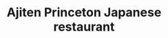 ---
layout: place
title: "Ajiten Princeton Japanese restaurant"
permalink: /new-jersey/princeton/ajiten-princeton-japanese-restaurant.html
stateAbbr: NJ
stateName: New Jersey
cityName: Princeton
seo:
  name: "Ajiten Princeton Japanese restaurant"
  type: Restaurant
  links: http://www.ajitenprinceton.com/
description: "Japanese fare served in an unassuming basement setting with a BYOB policy. No parties over 4. Looking for sushi in Princeton, New Jersey? Check out Ajiten Pr..."
place_id: ChIJ9bPHlsDmw4kRZh2Dex6Ipl0
photos:
  - name: >-
      places/ChIJ9bPHlsDmw4kRZh2Dex6Ipl0/photos/AeeoHcIAU82C5MVMIm8c4FYh0VVpzHJr_GQM9dV64ujAqgboCALU5-tyXG0kNrhMC5wSxo_s_JyhZbSmoyz8Qi-U0UKdqYPSwL8ipasuJi9ux3SWfUfsC6QtfK1cBGql6ZSN5d7C8HGpMaUc4gZMNqCOu8LRWq-VYQlNJ8SYHv5i_GsZUrg4jeuI8KK5ohyEylNQd_fkuzGXtSSWcao8CQXq7ZIgKG4GFQUh43267A9H0W9Bl_uxCNgF3LTlASrtcgI3oRhcbaj3PgP-4f6DgaRjquTVrdOdHkQ4d5r7WZlvYfGGGQ
    widthPx: 3264
    heightPx: 2448
    authorAttributions:
      - displayName: Ajiten Princeton Japanese restaurant
        uri: https://maps.google.com/maps/contrib/103621620844245601007
        photoUri: >-
          https://lh3.googleusercontent.com/a-/ALV-UjWc-OjfyNBfPRrRDGDA4YQRl0M4InE3VzKPgTj8055lwxQPlrU=s100-p-k-no-mo
    flagContentUri: >-
      https://www.google.com/local/imagery/report/?cb_client=maps_api_places.places_api&image_key=!1e10!2sAF1QipO4ahxI9EiB1mtMstFl4Tr-yjHis2rdydNynmvW&hl=en-US
    googleMapsUri: >-
      https://www.google.com/maps/place//data=!3m4!1e2!3m2!1sAF1QipO4ahxI9EiB1mtMstFl4Tr-yjHis2rdydNynmvW!2e10!4m2!3m1!1s0x89c3e6c096c7b3f5:0x5da6881e7b831d66
  - name: >-
      places/ChIJ9bPHlsDmw4kRZh2Dex6Ipl0/photos/AeeoHcJN5GAz5Vab-v3DJMkbG7OXke_wlrJJ7i9AQ_gMZ7h86UIO1aKJIrAsEniD6wRRJhZULjTgG6RuNNxWR0YMVw6OTjKAFEjuId6E_Wbi1jIirqX-ofrsnMZ1pSRyPukT9_dgjdHs3ezujuIT-uJ4aSp__rwTkKP5ap2duUbOisYp331poIDZWQT3y6t6qXWpNVOGN4UG3mGBx1ZhIJdgiILC2l-qIRuSo6hkkBi_k34tcJ-3VBBJqkYwAW2VvP69ObtYFR1h8QsI64XBXeWV-VlH6MqDHr1l_bfeMhK86BB53A
    widthPx: 1740
    heightPx: 2148
    authorAttributions:
      - displayName: Ajiten Princeton Japanese restaurant
        uri: https://maps.google.com/maps/contrib/103621620844245601007
        photoUri: >-
          https://lh3.googleusercontent.com/a-/ALV-UjWc-OjfyNBfPRrRDGDA4YQRl0M4InE3VzKPgTj8055lwxQPlrU=s100-p-k-no-mo
    flagContentUri: >-
      https://www.google.com/local/imagery/report/?cb_client=maps_api_places.places_api&image_key=!1e10!2sAF1QipOn1XMh4S-hMMzorFHOBEzrd4VRiu9RI-jZ6gci&hl=en-US
    googleMapsUri: >-
      https://www.google.com/maps/place//data=!3m4!1e2!3m2!1sAF1QipOn1XMh4S-hMMzorFHOBEzrd4VRiu9RI-jZ6gci!2e10!4m2!3m1!1s0x89c3e6c096c7b3f5:0x5da6881e7b831d66
  - name: >-
      places/ChIJ9bPHlsDmw4kRZh2Dex6Ipl0/photos/AeeoHcL2tpl2xbYF4jypjnHNlbkHBJZonBsEFT973MDvulbTzh04FI7zIzwaTro9zXxPgpEdszkwn4IHoRdpKATmZCZzthmR5e2oGLWxVN3Sjy2wM7e6MPG24WCeD58jAOR8piBRcQ_uOuPqADDj1Dnzt07yKsIcVqFbzpkcG0p5HceAsfatXeTABE8Iq61-brNrYcYoSPuPkKEtdmFzQvd_NGD5hBIWry8Iub8eDZybOeAmr9LWZfbAqMkcXUV52ERaAmvnEWAKd7riEaER-JFuI3kHe9uab23zWSdRvs2b_E6ae4HaxzbaC-jZSe0crvcebCVeVWe9wHNJPcZtaqFFJeQSa9rYnoN9zhBJBRIZjVRvemHl63jmQ4Ji-Uq3Q04oRN59qD5Z8gIvmEDX8n2A1cptAk-FIugmaKQTozbqd-dQNjM
    widthPx: 4000
    heightPx: 2252
    authorAttributions:
      - displayName: Richard Rabinowitz
        uri: https://maps.google.com/maps/contrib/101432879138323644614
        photoUri: >-
          https://lh3.googleusercontent.com/a-/ALV-UjW6PQ7bKUf8an5p83oMCzZRnqMU8oG1bEs_Vz_pQlsjl1UQss5R=s100-p-k-no-mo
    flagContentUri: >-
      https://www.google.com/local/imagery/report/?cb_client=maps_api_places.places_api&image_key=!1e10!2sCIHM0ogKEICAgIDv39esmwE&hl=en-US
    googleMapsUri: >-
      https://www.google.com/maps/place//data=!3m4!1e2!3m2!1sCIHM0ogKEICAgIDv39esmwE!2e10!4m2!3m1!1s0x89c3e6c096c7b3f5:0x5da6881e7b831d66
  - name: >-
      places/ChIJ9bPHlsDmw4kRZh2Dex6Ipl0/photos/AeeoHcKaHQQAiwJDV9B7W7h7s8U6WXH4K9ws6f1tMRA15EPR8_EO8z5OX8LqqAnn9kd21fUiipBe9OB4-DrpN_cuxFWZ6JJ2k3qxHYk8ARzHg0QjKyJxwKqdZewXai-2gdEyhaXmI4YJNZt20CBmBmAndIjbzs3pdUk-6OpF_7tLRprbRyxPvo2KQzlU4spMH5s3kZhMQTa5ikSd98_L6_58dVsVge-hRJXfEWxSm9CtTNtKqZMjM-QA_ugJ3byRrb0mu9bVzBVW7pofbe3f-salRVlJI_41LXFnBRbko1JEHahfByYPFhrTaImy8IzqXOUSSFyJXKoNB5aAC1IDmk8nciMbduLJ0efJTXbzyXKVbP18pkk7v_BtONsOKBt8v9qRWr8YBaoauhF2cYDrTSJnapvuSQY80GTfNlzrev-U-LXoMQ
    widthPx: 3024
    heightPx: 4032
    authorAttributions:
      - displayName: Umesh Patel
        uri: https://maps.google.com/maps/contrib/107221073146396762686
        photoUri: >-
          https://lh3.googleusercontent.com/a-/ALV-UjU8pyzny2g4SvZPRS1uoo2uHU8FK8l0zDEMIGiwqdvV2XAzT85b=s100-p-k-no-mo
    flagContentUri: >-
      https://www.google.com/local/imagery/report/?cb_client=maps_api_places.places_api&image_key=!1e10!2sCIHM0ogKEICAgICdp7brWQ&hl=en-US
    googleMapsUri: >-
      https://www.google.com/maps/place//data=!3m4!1e2!3m2!1sCIHM0ogKEICAgICdp7brWQ!2e10!4m2!3m1!1s0x89c3e6c096c7b3f5:0x5da6881e7b831d66
  - name: >-
      places/ChIJ9bPHlsDmw4kRZh2Dex6Ipl0/photos/AeeoHcLaeEj8hVNZhj4AFFB7t46Wmd7rSCUuqKYr7IsYfxlm_2jPzDDRs0RVu-hZ82uS77LaUqa8ysi4GMdq2J06wsgcNjRBSiDoaD9CaYnH9fbhYOrCZN5kF2z1uK7duzQKDsAQ39UZoS2hEj-a2t34Hvzcbo5BoyYvXuF27EDJC_yr_8g29dXg3vhHT7t2mbSKxJ_WKx6Bsbv4sFWdAo3hz7ESSuM9MasBMPst632R4yd1Yi0gJdOCoxpU_UN5FaPPeoq-Pe9dz46AhYa5xSMxhtOHbSok5PfwoqVlCMBplEJsY_wW2eJsLSdLLgee8LneeyBMZDtIwYnICPGiQH5fmRucmIyY5fUExA6uCxXXa0k_U2CWRNMLH9H-HWXj704DH3diAdFslU_MjSoUcwDDVB_RxYlKbuwyxUuWrqij_tQnMPb4
    widthPx: 4032
    heightPx: 3024
    authorAttributions:
      - displayName: Emiko Pablant
        uri: https://maps.google.com/maps/contrib/116375389510249888129
        photoUri: >-
          https://lh3.googleusercontent.com/a-/ALV-UjXH5qxFKpa1RSVHylnvmOZJuTC0EUq6TJ9CBplf51p3iobCRWXa=s100-p-k-no-mo
    flagContentUri: >-
      https://www.google.com/local/imagery/report/?cb_client=maps_api_places.places_api&image_key=!1e10!2sCIHM0ogKEICAgICMp7buigE&hl=en-US
    googleMapsUri: >-
      https://www.google.com/maps/place//data=!3m4!1e2!3m2!1sCIHM0ogKEICAgICMp7buigE!2e10!4m2!3m1!1s0x89c3e6c096c7b3f5:0x5da6881e7b831d66
  - name: >-
      places/ChIJ9bPHlsDmw4kRZh2Dex6Ipl0/photos/AeeoHcLsnDtYXF8fFaQaT3VWv90pKcQ2XLS4qG2m11nRGb_h4PdvRGLzVrlNxrgsrY6yPPX1mXbyWAGPh-vJENPgahzaYLM-M7IOMWTAnYRiu3aEOdvhfmIW5T4KZ10Qe8-COKyKNUgSQfUvSoJXLkXbK0w9Bd-uQjrIZG8AadGl3shz0zR9hRE04GcUd4CQ52fe_7q8_lJtVGgi52lgdfxCSj33WJT_XUgQ9VMiZOz9pf7_fJpztlfCgBR5U7aQkC_qRHPiFZCVGnj7D4gVi0LKjLxO7ItimSwbtiMjmxEPWLV4wc5F67GTTb0sHnFdN9kzfSM8zT68M2qMCoq3051ZDQga_KYuwUtq-D9YYExNAEHZlR46758LN8cabOQsRvojD7HaXclPm4Pk7DnHUS4UZT9_rOSa_AHlsUsa2OREpzZkhabk
    widthPx: 3024
    heightPx: 4032
    authorAttributions:
      - displayName: Umesh Patel
        uri: https://maps.google.com/maps/contrib/107221073146396762686
        photoUri: >-
          https://lh3.googleusercontent.com/a-/ALV-UjU8pyzny2g4SvZPRS1uoo2uHU8FK8l0zDEMIGiwqdvV2XAzT85b=s100-p-k-no-mo
    flagContentUri: >-
      https://www.google.com/local/imagery/report/?cb_client=maps_api_places.places_api&image_key=!1e10!2sCIHM0ogKEICAgICdp7br2QE&hl=en-US
    googleMapsUri: >-
      https://www.google.com/maps/place//data=!3m4!1e2!3m2!1sCIHM0ogKEICAgICdp7br2QE!2e10!4m2!3m1!1s0x89c3e6c096c7b3f5:0x5da6881e7b831d66
  - name: >-
      places/ChIJ9bPHlsDmw4kRZh2Dex6Ipl0/photos/AeeoHcLgChM8HTIQzaUgl6J6SihApIgZSv5aGT_hABuJ1FLMdaLWVk4SttbHt1Yif6WI_FNmAO4FcIAnGibnU_TTG5mbfg5NGQiRQT9qif-n1f33YLUbeYnoRcplnphq9xYQxvGAH7gJQhWcxJ9lkWlKmbXlhmLh6Sh4AIgHoJxB5j99mRM1Q2-4JaKOpbmqBQH6pw6HYTCa2DiTzXGOB5AaRF3WLMyxkVYmN0RBY3UPrFv6bgXHW2xVRaaNMiLGOM5Vn9ASOsALtFvpK5SKF_nAbdyApp9mVctb3iwPx-B1HRGUV-ngxEIB0zCcjq6VFjOlnrXpZQC3gMPJOVe7Q4B12zWZOBjr2t_1fBC9312rz92oDMVVGBFq5RufTyh-5quJxcPC-7sxzAz4ILkhHP6ryLYx-T1cCNm8zy7_aJ8nSeJmUkA
    widthPx: 4032
    heightPx: 3024
    authorAttributions:
      - displayName: R S
        uri: https://maps.google.com/maps/contrib/107292405305982634141
        photoUri: >-
          https://lh3.googleusercontent.com/a-/ALV-UjXR1ZXtrxSPz56wGY-Qrh_-cY5jwduZNEMX490Zv9SaVIuM2Q07=s100-p-k-no-mo
    flagContentUri: >-
      https://www.google.com/local/imagery/report/?cb_client=maps_api_places.places_api&image_key=!1e10!2sCIHM0ogKEICAgICM-LiwqQE&hl=en-US
    googleMapsUri: >-
      https://www.google.com/maps/place//data=!3m4!1e2!3m2!1sCIHM0ogKEICAgICM-LiwqQE!2e10!4m2!3m1!1s0x89c3e6c096c7b3f5:0x5da6881e7b831d66
  - name: >-
      places/ChIJ9bPHlsDmw4kRZh2Dex6Ipl0/photos/AeeoHcL-FWouLX-fqqDF6zWtLjfwPCnnxLz8TzvNSMn1GehkFOypyMsASf0Jq7voBQ_zA7K7dN5bS5qX9VowyORKqTWbnFK6bI4Ha4qYjPvX8BxrNaDR4OjlEQE4sM2U1lFxZkvsmL76kVRROVF0KNKWpt7S0ESbUm8bGRO8IsNVQY6hPqwQn0zXnyvv4wF0OIh1Iaav_ogWK6Q7FfG2B_nV8uNPJaDpXea-mZjwFuws0T4K-t_cZe6Y2jdfTxkXybX4P0NYSOonwG82yUR5n-B2I6ThLR5MH4hekntsJTpKhGvSPs9OwiK8u6770gNLRK0XIdNI975k0VGQK8itTm32Pmxqy5U4dfWokgMFDNCvS1vaZnoVAZ-8x509yUOUlPJA2Knw5YwI3Jl3TMtACH35tfSwOzSebPD14OrxCuWah61TSw
    widthPx: 4032
    heightPx: 3024
    authorAttributions:
      - displayName: Brant Hoekstra
        uri: https://maps.google.com/maps/contrib/107296372523840110393
        photoUri: >-
          https://lh3.googleusercontent.com/a-/ALV-UjUEX8dpaPcNftrV8ghdQwHm5TOqD-O3SPt60ixQXrgy1g5SP25P=s100-p-k-no-mo
    flagContentUri: >-
      https://www.google.com/local/imagery/report/?cb_client=maps_api_places.places_api&image_key=!1e10!2sCIHM0ogKEICAgIDE14uGaw&hl=en-US
    googleMapsUri: >-
      https://www.google.com/maps/place//data=!3m4!1e2!3m2!1sCIHM0ogKEICAgIDE14uGaw!2e10!4m2!3m1!1s0x89c3e6c096c7b3f5:0x5da6881e7b831d66
  - name: >-
      places/ChIJ9bPHlsDmw4kRZh2Dex6Ipl0/photos/AeeoHcKoezhDusZUaZMlAHEqfTlHBesLvFGzk_axySApHC7DySlAGV2lafzk_kx2v2Wq9_IJ-7DsEsLwH5lhEFAXLxxEhSpiVlrzBeKXR2M1UfMACNQ7GGzbQVVKXne69cTUBR9XKJl7zXz-JN3IOgbqajQFtwQRIkXaOliM9PmHizvfyaCLaT_dFmg1mQ_xfgNpOekzKZ4b4yd-LehFLusLEqu0YLqx-4iXZlrD-c2dViX8Fj98jTkdKiR1jXALeH7m1iI9mN9lx16D4LcsnKeiSdPv1KtC62FgSdSvjRpYTs3Bnd7RhC5A-yvMVANpgCwAL6zPWLFcOizwF4BzWIaCpiQwEGDz0sidjSA54A2M1wBqNBvHoBjHyBjndLv0aQ1ggYJT7Xaki4hJ6oFAJ4FkrSYy0ZsplG_3oPyh0Ei5UAgR84k
    widthPx: 4032
    heightPx: 3024
    authorAttributions:
      - displayName: T. D. I
        uri: https://maps.google.com/maps/contrib/110204891685770336136
        photoUri: >-
          https://lh3.googleusercontent.com/a-/ALV-UjWi7fnPNQ8iH2T9H_7qbWKWOAOQbHqpynph78JKnSkULtvr9ZcasKQ=s100-p-k-no-mo
    flagContentUri: >-
      https://www.google.com/local/imagery/report/?cb_client=maps_api_places.places_api&image_key=!1e10!2sCIHM0ogKEICAgID4786RxgE&hl=en-US
    googleMapsUri: >-
      https://www.google.com/maps/place//data=!3m4!1e2!3m2!1sCIHM0ogKEICAgID4786RxgE!2e10!4m2!3m1!1s0x89c3e6c096c7b3f5:0x5da6881e7b831d66
  - name: >-
      places/ChIJ9bPHlsDmw4kRZh2Dex6Ipl0/photos/AeeoHcKfbZwR4Oy2uZnaOI8nv_t480rMg-wj-Y7YOf2rlOxBnscB3RUi2ZEPhRl0n3VWPFrzBZjePlrAMGYRKYCnaA1E49nw25oxZxD0AWz4PmSDHULpyK7P8JW3MdgJ5NSfJuBJ2iTPLTSbCgfOPgQLfJvTsH2mkfwJTmObu0OwRbgE16wlzRuPSNHUKKf_3FtcUgnJytfwiuqfyVU7bI_U-y7F1cIy60uAvP8ZxdhqNDV3QVbIoOgQYQcnl1LiOBSzuUAHZSqDvJXpa77TA6nQC1tUKVE2a-6O46znrPRslbJrvUrpvUZ7WdWIm0iz2Mmkted6WMsHro__G7USU5germMozpAenR5XZcqDOdgnNgufqrUORdNFh7OAAeYsTIa0kGBxugTQQ4AIoXxDDkU6KfrhC2lwy2XHvyAezaS_KJ0qNjYY
    widthPx: 4032
    heightPx: 3024
    authorAttributions:
      - displayName: Vincent Roberto
        uri: https://maps.google.com/maps/contrib/111465693345886043609
        photoUri: >-
          https://lh3.googleusercontent.com/a-/ALV-UjV0nHmoGr0iQY4M0SLREzL0Hr7SPKG2zlfwFidMqJgK2E1fvotR=s100-p-k-no-mo
    flagContentUri: >-
      https://www.google.com/local/imagery/report/?cb_client=maps_api_places.places_api&image_key=!1e10!2sCIHM0ogKEICAgIDN6eKyqwE&hl=en-US
    googleMapsUri: >-
      https://www.google.com/maps/place//data=!3m4!1e2!3m2!1sCIHM0ogKEICAgIDN6eKyqwE!2e10!4m2!3m1!1s0x89c3e6c096c7b3f5:0x5da6881e7b831d66
address: 11 Chambers St, Princeton, NJ 08542, USA
street: 11 Chambers St
city: Princeton
state: NJ
zip: '08542'
country: USA
neighborhood: null
latitude: '40.349587'
longitude: '-74.662528'
accessibility_options:
  wheelchairAccessibleEntrance: false
business_status: OPERATIONAL
name: Ajiten Princeton Japanese restaurant
google_maps_links:
  directionsUri: >-
    https://www.google.com/maps/dir//''/data=!4m7!4m6!1m1!4e2!1m2!1m1!1s0x89c3e6c096c7b3f5:0x5da6881e7b831d66!3e0
  placeUri: https://maps.google.com/?cid=6748230756163853670
  writeAReviewUri: >-
    https://www.google.com/maps/place//data=!4m3!3m2!1s0x89c3e6c096c7b3f5:0x5da6881e7b831d66!12e1
  reviewsUri: >-
    https://www.google.com/maps/place//data=!4m4!3m3!1s0x89c3e6c096c7b3f5:0x5da6881e7b831d66!9m1!1b1
  photosUri: >-
    https://www.google.com/maps/place//data=!4m3!3m2!1s0x89c3e6c096c7b3f5:0x5da6881e7b831d66!10e5
primary_type: Restaurant
opening_hours:
  regular: null
  current: null
secondary_opening_hours:
  regular:
    weekdayDescriptions: null
    type: null
  current:
    weekdayDescriptions: null
    type: null
phone: (609) 252-1258
price_level: PRICE_LEVEL_MODERATE
price_range: $20 &ndash; $30
rating: '3.9'
rating_count: 195
website: http://www.ajitenprinceton.com/
reviews:
  - name: >-
      places/ChIJ9bPHlsDmw4kRZh2Dex6Ipl0/reviews/ChZDSUhNMG9nS0VJQ0FnSURONmVLeVN3EAE
    relativePublishTimeDescription: a year ago
    rating: 5
    text:
      text: >-
        Authentic Japanese sushi and comfort food. All of their fish is fresh,
        their sushi rice is perfect, and their miso soup is authentic miso.


        We stopped by for lunch and were blown away. Great, welcoming service.
        The interior is cozy. They serve fresh green tea, which is always a
        plus!


        This is the best quality sushi and Japanese cuisine you’ll find in all
        of Princeton.
      languageCode: en
    originalText:
      text: >-
        Authentic Japanese sushi and comfort food. All of their fish is fresh,
        their sushi rice is perfect, and their miso soup is authentic miso.


        We stopped by for lunch and were blown away. Great, welcoming service.
        The interior is cozy. They serve fresh green tea, which is always a
        plus!


        This is the best quality sushi and Japanese cuisine you’ll find in all
        of Princeton.
      languageCode: en
    authorAttribution:
      displayName: Vincent Roberto
      uri: https://www.google.com/maps/contrib/111465693345886043609/reviews
      photoUri: >-
        https://lh3.googleusercontent.com/a-/ALV-UjV0nHmoGr0iQY4M0SLREzL0Hr7SPKG2zlfwFidMqJgK2E1fvotR=s128-c0x00000000-cc-rp-mo
    publishTime: '2024-01-23T19:44:10.930446Z'
    flagContentUri: >-
      https://www.google.com/local/review/rap/report?postId=ChZDSUhNMG9nS0VJQ0FnSURONmVLeVN3EAE&d=17924085&t=1
    googleMapsUri: >-
      https://www.google.com/maps/reviews/data=!4m6!14m5!1m4!2m3!1sChZDSUhNMG9nS0VJQ0FnSURONmVLeVN3EAE!2m1!1s0x89c3e6c096c7b3f5:0x5da6881e7b831d66
  - name: >-
      places/ChIJ9bPHlsDmw4kRZh2Dex6Ipl0/reviews/ChZDSUhNMG9nS0VJQ0FnTUN3MmRYMmVBEAE
    relativePublishTimeDescription: 3 weeks ago
    rating: 5
    text:
      text: >-
        The food was really good, especially for the price! The music was also
        quite nice (acoustic versions of pop songs). Overall great atmosphere
        and food.
      languageCode: en
    originalText:
      text: >-
        The food was really good, especially for the price! The music was also
        quite nice (acoustic versions of pop songs). Overall great atmosphere
        and food.
      languageCode: en
    authorAttribution:
      displayName: Fred Han
      uri: https://www.google.com/maps/contrib/101526345556172989489/reviews
      photoUri: >-
        https://lh3.googleusercontent.com/a-/ALV-UjW4zhFRBm37i2pWMg9ofNlyWUVOrJXFpdLnCnDW400gEYfz_ySb=s128-c0x00000000-cc-rp-mo-ba4
    publishTime: '2025-03-19T21:13:43.017224Z'
    flagContentUri: >-
      https://www.google.com/local/review/rap/report?postId=ChZDSUhNMG9nS0VJQ0FnTUN3MmRYMmVBEAE&d=17924085&t=1
    googleMapsUri: >-
      https://www.google.com/maps/reviews/data=!4m6!14m5!1m4!2m3!1sChZDSUhNMG9nS0VJQ0FnTUN3MmRYMmVBEAE!2m1!1s0x89c3e6c096c7b3f5:0x5da6881e7b831d66
  - name: >-
      places/ChIJ9bPHlsDmw4kRZh2Dex6Ipl0/reviews/ChdDSUhNMG9nS0VJQ0FnSUNPZzdmRTZBRRAB
    relativePublishTimeDescription: 2 years ago
    rating: 1
    text:
      text: >-
        We have dined here twice so far, and both times were very underwhelmed
        with the service and food quality given the price. The first time we
        went, we ordered an avocado roll; but the second time, we were rudely
        informed that they don’t have avocado rolls (and that they’ve never
        served them). You can clearly see the avocado rolls in the photo
        included.

        The server also took forever to take our order both times, and the food
        took ridiculously long to prepare. Both times we ordered ramen, and the
        toppings for the ramen was cold! It wasn’t just cold, it was ice cold!
        Considering we waited almost 45 minutes for our food, this was rather
        surprising. The food was very expensive, and we didn’t even get water.
        Definitely not going back.
      languageCode: en
    originalText:
      text: >-
        We have dined here twice so far, and both times were very underwhelmed
        with the service and food quality given the price. The first time we
        went, we ordered an avocado roll; but the second time, we were rudely
        informed that they don’t have avocado rolls (and that they’ve never
        served them). You can clearly see the avocado rolls in the photo
        included.

        The server also took forever to take our order both times, and the food
        took ridiculously long to prepare. Both times we ordered ramen, and the
        toppings for the ramen was cold! It wasn’t just cold, it was ice cold!
        Considering we waited almost 45 minutes for our food, this was rather
        surprising. The food was very expensive, and we didn’t even get water.
        Definitely not going back.
      languageCode: en
    authorAttribution:
      displayName: Christopher Caligiuri
      uri: https://www.google.com/maps/contrib/104749195966163714530/reviews
      photoUri: >-
        https://lh3.googleusercontent.com/a-/ALV-UjWvhQmoaD2ZOSOYDr5qU7lDSM509TLCI7vOS2s9Twubtzkgm1bo3A=s128-c0x00000000-cc-rp-mo-ba3
    publishTime: '2022-06-26T18:52:01.364865Z'
    flagContentUri: >-
      https://www.google.com/local/review/rap/report?postId=ChdDSUhNMG9nS0VJQ0FnSUNPZzdmRTZBRRAB&d=17924085&t=1
    googleMapsUri: >-
      https://www.google.com/maps/reviews/data=!4m6!14m5!1m4!2m3!1sChdDSUhNMG9nS0VJQ0FnSUNPZzdmRTZBRRAB!2m1!1s0x89c3e6c096c7b3f5:0x5da6881e7b831d66
  - name: >-
      places/ChIJ9bPHlsDmw4kRZh2Dex6Ipl0/reviews/ChZDSUhNMG9nS0VJQ0FnSURxakl6V0t3EAE
    relativePublishTimeDescription: 3 years ago
    rating: 3
    text:
      text: >-
        The sushi platter is fresh but a bit over priced at $30. The ankimo is a
        bit fishy and I don’t think it’s as fresh from the color. Sushi rice is
        a bit chewy  and miso soup is a bit salty. Overall fish quality is good
        but over priced. Service was a bit lower than average.
      languageCode: en
    originalText:
      text: >-
        The sushi platter is fresh but a bit over priced at $30. The ankimo is a
        bit fishy and I don’t think it’s as fresh from the color. Sushi rice is
        a bit chewy  and miso soup is a bit salty. Overall fish quality is good
        but over priced. Service was a bit lower than average.
      languageCode: en
    authorAttribution:
      displayName: Yongshi Ouyang
      uri: https://www.google.com/maps/contrib/108909127445252814710/reviews
      photoUri: >-
        https://lh3.googleusercontent.com/a/ACg8ocLLK5IU8wNWvtvQvMDkLjy9uJmL3Ihqyic61LHFzv17HSJDIw=s128-c0x00000000-cc-rp-mo
    publishTime: '2021-06-30T17:01:46.785927Z'
    flagContentUri: >-
      https://www.google.com/local/review/rap/report?postId=ChZDSUhNMG9nS0VJQ0FnSURxakl6V0t3EAE&d=17924085&t=1
    googleMapsUri: >-
      https://www.google.com/maps/reviews/data=!4m6!14m5!1m4!2m3!1sChZDSUhNMG9nS0VJQ0FnSURxakl6V0t3EAE!2m1!1s0x89c3e6c096c7b3f5:0x5da6881e7b831d66
  - name: >-
      places/ChIJ9bPHlsDmw4kRZh2Dex6Ipl0/reviews/ChdDSUhNMG9nS0VJQ0FnSUNqN2NueG9RRRAB
    relativePublishTimeDescription: 11 months ago
    rating: 1
    text:
      text: >-
        Please stop and read this before you eat at Ajiten Sushi in Princeton.
        My family has been a regular customer (both take out and in restaurant)
        of this restaurant for over a decade. As part of a recent take out, we
        were given some bad sushi.  I called immediately and informed them of
        this problem. The next time we ordered, we asked for a credit for the
        spoiled item from our last takeout.  They flat out and rudely refused.
        We were told they never issue credits for “alleged” quality issues. The
        chef flat out refuses to do so believing he never has issues. If you
        read many of the other reviews you will see a pattern of shabby rude
        service and questionable food quality. This is a place that is likely to
        go out of business.  Businesses generally don’t survive if they don’t
        stand behind their products.  As a result of this treatment, we decided
        to try another Princeton sushi restaurant and found it to be bright,
        fresh and yummy with much better service.  We will not frequent Ajiten
        Sushi again.
      languageCode: en
    originalText:
      text: >-
        Please stop and read this before you eat at Ajiten Sushi in Princeton.
        My family has been a regular customer (both take out and in restaurant)
        of this restaurant for over a decade. As part of a recent take out, we
        were given some bad sushi.  I called immediately and informed them of
        this problem. The next time we ordered, we asked for a credit for the
        spoiled item from our last takeout.  They flat out and rudely refused.
        We were told they never issue credits for “alleged” quality issues. The
        chef flat out refuses to do so believing he never has issues. If you
        read many of the other reviews you will see a pattern of shabby rude
        service and questionable food quality. This is a place that is likely to
        go out of business.  Businesses generally don’t survive if they don’t
        stand behind their products.  As a result of this treatment, we decided
        to try another Princeton sushi restaurant and found it to be bright,
        fresh and yummy with much better service.  We will not frequent Ajiten
        Sushi again.
      languageCode: en
    authorAttribution:
      displayName: Rob Thomas
      uri: https://www.google.com/maps/contrib/117693486457931095723/reviews
      photoUri: >-
        https://lh3.googleusercontent.com/a/ACg8ocKaibsoZzVMBM51YOWuMdSUNyBsZ451ZATwa1v5EPJyu1zo_w=s128-c0x00000000-cc-rp-mo
    publishTime: '2024-04-24T16:45:36.811029Z'
    flagContentUri: >-
      https://www.google.com/local/review/rap/report?postId=ChdDSUhNMG9nS0VJQ0FnSUNqN2NueG9RRRAB&d=17924085&t=1
    googleMapsUri: >-
      https://www.google.com/maps/reviews/data=!4m6!14m5!1m4!2m3!1sChdDSUhNMG9nS0VJQ0FnSUNqN2NueG9RRRAB!2m1!1s0x89c3e6c096c7b3f5:0x5da6881e7b831d66
parking_options:
  valetParking: false
payment_options:
  acceptsCreditCards: true
  acceptsDebitCards: true
  acceptsCashOnly: false
  acceptsNfc: true
allow_dogs: null
curbside_pickup: false
delivery: false
dine_in: true
good_for_children: false
good_for_groups: null
good_for_sports: false
live_music: false
menu_for_children: false
outdoor_seating: false
reservable: null
restroom: true
serves_beer: false
serves_breakfast: false
serves_brunch: false
serves_cocktails: false
serves_coffee: false
serves_dinner: true
serves_dessert: true
serves_lunch: true
serves_vegetarian_food: false
serves_wine: false
takeout: true
summary: >-
  Japanese fare served in an unassuming basement setting with a BYOB policy. No
  parties over 4.

---